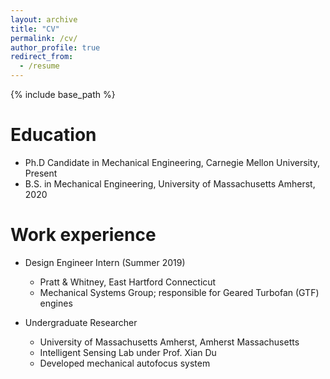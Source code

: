 ```yaml
---
layout: archive
title: "CV"
permalink: /cv/
author_profile: true
redirect_from:
  - /resume
---
```


{% include base_path %}

Education
======
* Ph.D Candidate in Mechanical Engineering, Carnegie Mellon University, Present
* B.S. in Mechanical Engineering, University of Massachusetts Amherst, 2020

Work experience
======
* Design Engineer Intern (Summer 2019)
  * Pratt & Whitney, East Hartford Connecticut
  * Mechanical Systems Group; responsible for Geared Turbofan (GTF) engines

* Undergraduate Researcher
  * University of Massachusetts Amherst, Amherst Massachusetts
  * Intelligent Sensing Lab under Prof. Xian Du
  * Developed mechanical autofocus system
